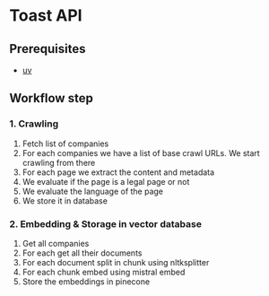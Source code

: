 # Toast API

## Prerequisites

- [uv]()


## Workflow step

### 1. Crawling

1. Fetch list of companies
2. For each companies we have a list of base crawl URLs. We start crawling from there
3. For each page we extract the content and metadata
4. We evaluate if the page is a legal page or not
5. We evaluate the language of the page
6. We store it in database

### 2. Embedding & Storage in vector database

1. Get all companies
2. For each get all their documents
3. For each document split in chunk using nltksplitter
4. For each chunk embed using mistral embed
5. Store the embeddings in pinecone
